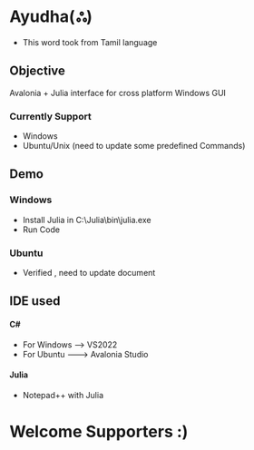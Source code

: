 # Ayudha(ஃ)
- This word took from Tamil language
## Objective  
Avalonia + Julia interface for cross platform Windows GUI

### Currently Support
- Windows
- Ubuntu/Unix (need to update some predefined Commands)

## Demo
### Windows
   - Install Julia in C:\Julia\bin\julia.exe 
   - Run Code
### Ubuntu
   - Verified , need to update document 
   

## IDE used
#### C#
- For Windows --> VS2022
- For Ubuntu ---> Avalonia Studio
#### Julia
- Notepad++ with Julia 
# Welcome Supporters :)

